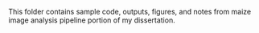 This folder contains sample code, outputs, figures, and notes from maize image analysis pipeline portion of my dissertation.
